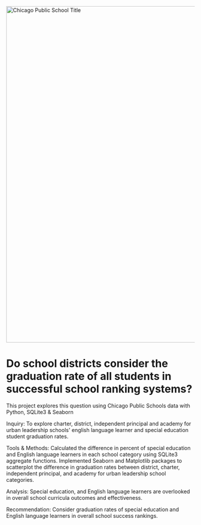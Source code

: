 <!DOCTYPE html>
<html lang="en">
<head>
    <meta charset="UTF-8">
    <meta http-equiv="X-UA-Compatible" content="IE=edge">
    <meta name="viewport" content="width=device-width, initial-scale=1.0">
    <img width="898" alt="Chicago Public School Title" src="https://user-images.githubusercontent.com/94628744/210272501-f3ccef2f-d8a9-4dc1-9f57-d67495ea33d7.png">
    <title> Chicago Public Schools Data Analysis by Neighborhood and Graduation Rate </title>
</head>
<body>
    <h1> Do school districts consider the graduation rate of all students in successful school ranking systems? </h1>
        <p> This project explores this question using Chicago Public Schools data with Python, SQLite3 & Seaborn </p>
        <p> Inquiry: To explore charter, district, independent principal and academy for urban leadership schools' english language learner and special education student graduation rates.</p> 
        <p> Tools & Methods: Calculated the difference in percent of special education and English language learners in each school category using SQLite3 aggregate functions.
        Implemented Seaborn and Matplotlib packages to scatterplot the difference in graduation rates between district, charter, independent principal, and academy for urban leadership school categories.</p>
        <p> Analysis: Special education, and English language learners are overlooked in overall school curricula outcomes and effectiveness.
        <p> Recommendation: Consider graduation rates of special education and English language learners in overall school success rankings. 
</p>
        <p> 
</body>
</html> 



